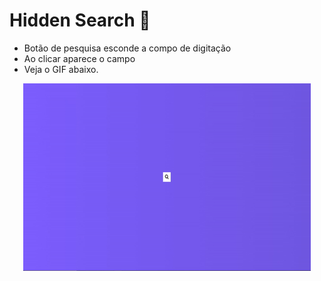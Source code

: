 # Hidden Search :mag_right:

* Botão de pesquisa esconde a compo de digitação
* Ao clicar aparece o campo
* Veja o GIF abaixo.

<p align="center">
  <img width="460" height="300" src="assets/ezgif.com-gif-maker.gif">
</p>
